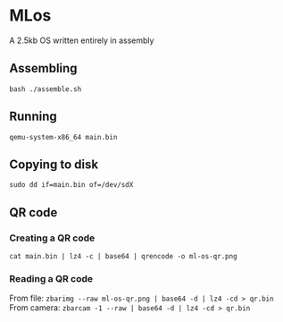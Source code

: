 # MLos
A 2.5kb OS written entirely in assembly

## Assembling
`bash ./assemble.sh`

## Running
`qemu-system-x86_64 main.bin`

## Copying to disk
`sudo dd if=main.bin of=/dev/sdX`

## QR code
### Creating a QR code 
`cat main.bin | lz4 -c | base64 | qrencode -o ml-os-qr.png`
### Reading a QR code
From file: `zbarimg --raw ml-os-qr.png | base64 -d | lz4 -cd > qr.bin`
From camera: `zbarcam -1 --raw | base64 -d | lz4 -cd > qr.bin`


